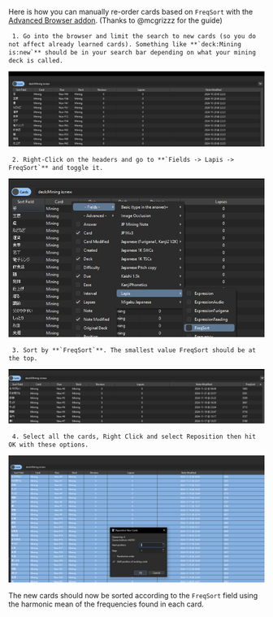 Here is how you can manually re-order cards based on `FreqSort` with the [Advanced Browser addon](https://ankiweb.net/shared/info/874215009). (Thanks to @mcgrizzz for the guide)
 
     1. Go into the browser and limit the search to new cards (so you do not affect already learned cards). Something like **`deck:Mining is:new`** should be in your search bar depending on what your mining deck is called.
 
 ![The browser](../assets/browser.png)
 
     2. Right-Click on the headers and go to **`Fields -> Lapis -> FreqSort`** and toggle it.
 
  ![Toggling FreqSort](../assets/freqsort.png)
 
     3. Sort by **`FreqSort`**. The smallest value FreqSort should be at the top.
 
  ![The new cards to sort](../assets/newcards.png)
 
     4. Select all the cards, Right Click and select Reposition then hit OK with these options.
 
  ![Manually re-ordering the cards](../assets/reordering.png)

The new cards should now be sorted according to the `FreqSort` field using the harmonic mean of the frequencies found in each card.
